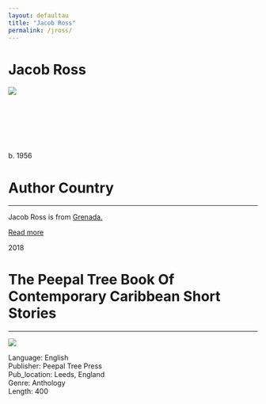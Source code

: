 ```yaml
---
layout: defaultau
title: "Jacob Ross"
permalink: /jross/
---
```

<!-- partial:index.partial.html -->
<div class="content">
     <h1>Jacob Ross</h1>
    <div class="quote">
        <div><img src="http://t2.gstatic.com/licensed-image?q=tbn:ANd9GcS7UgmoQ1i-PNoQ80LvYHIolM3UqNLWwsd_q4BEZeZPT1Kfqdch_G028pdRK83WglqUAnks_LIpaVMkSM8" class="logo"></div>
    </div>
    <div class="timeline">
        <div style="padding-bottom:100px;"></div>
        <div class="block">
             <div class="date right"><p class="right">b. 1956</p></div>
            <div class="dot"></div>
            <div class="left first">
            <div class="author_country">
                <h1>Author Country</h1><hr>
          <div class="aclocation">  <p>Jacob Ross is from <a href="{{ site.baseurl }}/27">Grenada.</a></p></div>
              <div class="acreadmore">  <a href="https://en.wikipedia.org/wiki/Jacob_Ross" target="_blank">Read more</a></div>
            </div>
            </div>
        <div class="block">
            <div class="date left"><p class="left">2018</p></div>
            <div class="dot"></div>
            <div class="right">
                <h1>The Peepal Tree Book Of Contemporary Caribbean Short Stories</h1><hr>
                <p><img src="https://m.media-amazon.com/images/I/41P1WNF1MDL._SX326_BO1,204,203,200_.jpg"></p>
                <p>
                Language: English<br/>
                Publisher: Peepal Tree Press<br/>
                Pub_location: Leeds, England<br/>
                Genre: Anthology<br/>
                Length: 400<br/>                   </p>
            </div>
        </div>
  <!-- partial -->
<script src='https://cdnjs.cloudflare.com/ajax/libs/jquery/3.1.1/jquery.min.js'></script><script  src="{{ site.baseurl }}/assets/js/authorscript.js"></script>
